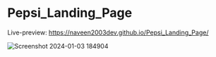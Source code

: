 # Pepsi_Landing_Page
Live-preview: https://naveen2003dev.github.io/Pepsi_Landing_Page/

![Screenshot 2024-01-03 184904](https://github.com/naveen2003dev/Pepsi_Landing_Page/assets/74789514/f9a97335-cc32-4caf-8fd3-e9ec8bd454c1)
